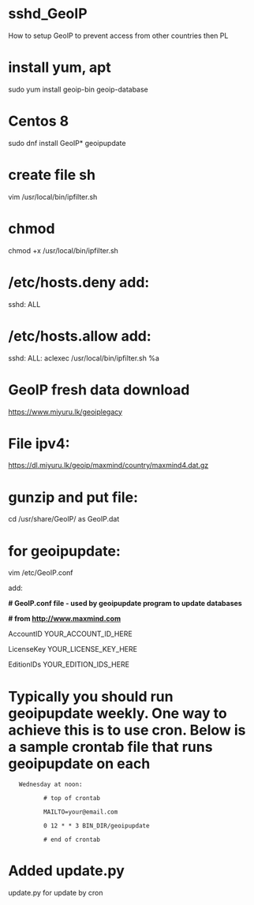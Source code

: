 # sshd_GeoIP
How to setup GeoIP to prevent access from other countries then PL 
# install yum, apt
sudo yum install geoip-bin geoip-database
# Centos 8
sudo dnf install GeoIP* geoipupdate
# create file sh
vim /usr/local/bin/ipfilter.sh
# chmod
chmod +x /usr/local/bin/ipfilter.sh
# /etc/hosts.deny add:
sshd: ALL
# /etc/hosts.allow add:
sshd: ALL: aclexec /usr/local/bin/ipfilter.sh %a
# GeoIP fresh data download
https://www.miyuru.lk/geoiplegacy
# File ipv4: 
https://dl.miyuru.lk/geoip/maxmind/country/maxmind4.dat.gz
# gunzip and put file: 
cd /usr/share/GeoIP/
as GeoIP.dat


# for geoipupdate:
vim /etc/GeoIP.conf

add:

**# GeoIP.conf file - used by geoipupdate program to update databases**

**# from http://www.maxmind.com**

AccountID YOUR_ACCOUNT_ID_HERE

LicenseKey YOUR_LICENSE_KEY_HERE

EditionIDs YOUR_EDITION_IDS_HERE

# Typically you should run geoipupdate weekly. One way to achieve this is to use cron. Below is a sample crontab file that runs geoipupdate on  each

       Wednesday at noon:

              # top of crontab

              MAILTO=your@email.com

              0 12 * * 3 BIN_DIR/geoipupdate

              # end of crontab


# Added update.py
update.py for update by cron
